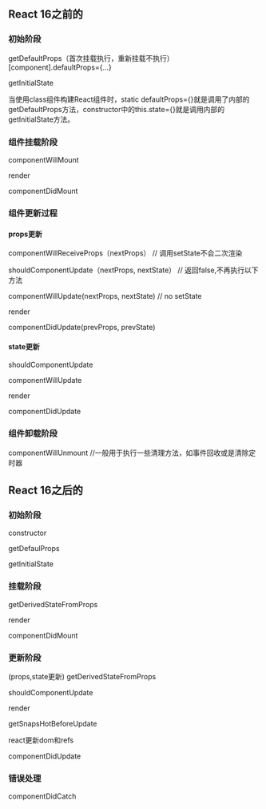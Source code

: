 ## React 16之前的

### 初始阶段  

  getDefaultProps（首次挂载执行，重新挂载不执行） [component].defaultProps={...}


  getInitialState   

  当使用class组件构建React组件时，static defaultProps={}就是调用了内部的getDefaultProps方法，constructor中的this.state={}就是调用内部的getInitialState方法。

### 组件挂载阶段 

 componentWillMount 

 render 

 componentDidMount 


  
### 组件更新过程  

#### props更新
componentWillReceiveProps（nextProps） // 调用setState不会二次渲染

shouldComponentUpdate（nextProps, nextState） // 返回false,不再执行以下方法

componentWillUpdate(nextProps, nextState)  // no setState

render

componentDidUpdate(prevProps, prevState) 

#### state更新  
 shouldComponentUpdate  

 componentWillUpdate 


 render 

 componentDidUpdate

### 组件卸载阶段
componentWillUnmount    //一般用于执行一些清理方法，如事件回收或是清除定时器  


## React 16之后的  

### 初始阶段 
constructor 

getDefaulProps  

getInitialState


### 挂载阶段 
getDerivedStateFromProps   

render   

componentDidMount  

### 更新阶段  
(props,state更新) 
getDerivedStateFromProps 

shouldComponentUpdate  

render  

getSnapsHotBeforeUpdate   

react更新dom和refs 

componentDidUpdate   


### 错误处理  
componentDidCatch  